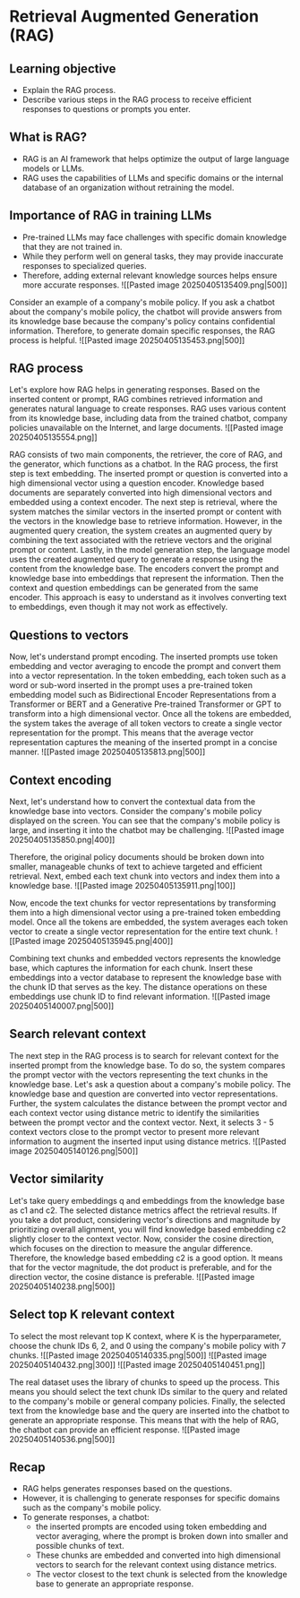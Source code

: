 # Retrieval Augmented Generation (RAG)

## Learning objective
- Explain the RAG process.
- Describe various steps in the RAG process to receive efficient responses to questions or prompts you enter.

## What is RAG?
- RAG is an AI framework that helps optimize the output of large language models or LLMs.
- RAG uses the capabilities of LLMs and specific domains or the internal database of an organization without retraining the model.

## Importance of RAG in training LLMs
- Pre-trained LLMs may face challenges with specific domain knowledge that they are not trained in.
- While they perform well on general tasks, they may provide inaccurate responses to specialized queries.
- Therefore, adding external relevant knowledge sources helps ensure more accurate responses.
![[Pasted image 20250405135409.png|500]]

Consider an example of a company's mobile policy.
If you ask a chatbot about the company's mobile policy, the chatbot will provide answers from its knowledge base because the company's policy contains confidential information.
Therefore, to generate domain specific responses, the RAG process is helpful.
![[Pasted image 20250405135453.png|500]]

## RAG process
Let's explore how RAG helps in generating responses.
Based on the inserted content or prompt, RAG combines retrieved information and generates natural language to create responses.
RAG uses various content from its knowledge base, including data from the trained chatbot, company policies unavailable on the Internet, and large documents.
![[Pasted image 20250405135554.png]]

RAG consists of two main components, the retriever, the core of RAG, and the generator, which functions as a chatbot.
In the RAG process, the first step is text embedding.
The inserted prompt or question is converted into a high dimensional vector using a question encoder.
Knowledge based documents are separately converted into high dimensional vectors and embedded using a context encoder.
The next step is retrieval, where the system matches the similar vectors in the inserted prompt or content with the vectors in the knowledge base to retrieve information.
However, in the augmented query creation, the system creates an augmented query by combining the text associated with the retrieve vectors and the original prompt or content.
Lastly, in the model generation step, the language model uses the created augmented query to generate a response using the content from the knowledge base.
The encoders convert the prompt and knowledge base into embeddings that represent the information.
Then the context and question embeddings can be generated from the same encoder.
This approach is easy to understand as it involves converting text to embeddings, even though it may not work as effectively.

## Questions to vectors
Now, let's understand prompt encoding.
The inserted prompts use token embedding and vector averaging to encode the prompt and convert them into a vector representation.
In the token embedding, each token such as a word or sub-word inserted in the prompt uses a pre-trained token embedding model such as Bidirectional Encoder Representations from a Transformer or BERT and a Generative Pre-trained Transformer or GPT to transform into a high dimensional vector.
Once all the tokens are embedded, the system takes the average of all token vectors to create a single vector representation for the prompt.
This means that the average vector representation captures the meaning of the inserted prompt in a concise manner.
![[Pasted image 20250405135813.png|500]]

## Context encoding
Next, let's understand how to convert the contextual data from the knowledge base into vectors.
Consider the company's mobile policy displayed on the screen.
You can see that the company's mobile policy is large, and inserting it into the chatbot may be challenging.
![[Pasted image 20250405135850.png|400]]

Therefore, the original policy documents should be broken down into smaller, manageable chunks of text to achieve targeted and efficient retrieval.
Next, embed each text chunk into vectors and index them into a knowledge base.
![[Pasted image 20250405135911.png|100]]

Now, encode the text chunks for vector representations by transforming them into a high dimensional vector using a pre-trained token embedding model.
Once all the tokens are embedded, the system averages each token vector to create a single vector representation for the entire text chunk.
![[Pasted image 20250405135945.png|400]]

Combining text chunks and embedded vectors represents the knowledge base, which captures the information for each chunk.
Insert these embeddings into a vector database to represent the knowledge base with the chunk ID that serves as the key.
The distance operations on these embeddings use chunk ID to find relevant information.
![[Pasted image 20250405140007.png|500]]

## Search relevant context
The next step in the RAG process is to search for relevant context for the inserted prompt from the knowledge base.
To do so, the system compares the prompt vector with the vectors representing the text chunks in the knowledge base.
Let's ask a question about a company's mobile policy.
The knowledge base and question are converted into vector representations.
Further, the system calculates the distance between the prompt vector and each context vector using distance metric to identify the similarities between the prompt vector and the context vector.
Next, it selects 3 - 5 context vectors close to the prompt vector to present more relevant information to augment the inserted input using distance metrics.
![[Pasted image 20250405140126.png|500]]

## Vector similarity
Let's take query embeddings q and embeddings from the knowledge base as c1 and c2.
The selected distance metrics affect the retrieval results.
If you take a dot product, considering vector's directions and magnitude by prioritizing overall alignment, you will find knowledge based embedding c2 slightly closer to the context vector.
Now, consider the cosine direction, which focuses on the direction to measure the angular difference.
Therefore, the knowledge based embedding c2 is a good option.
It means that for the vector magnitude, the dot product is preferable, and for the direction vector, the cosine distance is preferable.
![[Pasted image 20250405140238.png|500]]

## Select top K relevant context
To select the most relevant top K context, where K is the hyperparameter, choose the chunk IDs 6, 2, and 0 using the company's mobile policy with 7 chunks.
![[Pasted image 20250405140335.png|500]]
![[Pasted image 20250405140432.png|300]]
![[Pasted image 20250405140451.png]]

The real dataset uses the library of chunks to speed up the process.
This means you should select the text chunk IDs similar to the query and related to the company's mobile or general company policies.
Finally, the selected text from the knowledge base and the query are inserted into the chatbot to generate an appropriate response.
This means that with the help of RAG, the chatbot can provide an efficient response.
![[Pasted image 20250405140536.png|500]]

## Recap
- RAG helps generates responses based on the questions.
- However, it is challenging to generate responses for specific domains such as the company's mobile policy.
- To generate responses, a chatbot:
	- the inserted prompts are encoded using token embedding and vector averaging, where the prompt is broken down into smaller and possible chunks of text.
	- These chunks are embedded and converted into high dimensional vectors to search for the relevant context using distance metrics.
	- The vector closest to the text chunk is selected from the knowledge base to generate an appropriate response.